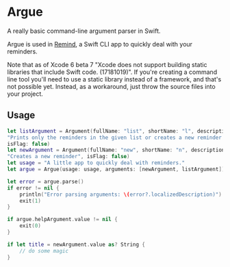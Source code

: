 Argue
=====

A really basic command-line argument parser in Swift.

Argue is used in [Remind](https://github.com/interstateone/Remind), a Swift CLI app to quickly deal with your reminders.

Note that as of Xcode 6 beta 7 "Xcode does not support building static libraries
that include Swift code. (17181019)". If you're creating a command line tool
you'll need to use a static library instead of a framework, and that's not
possible yet. Instead, as a workaround, just throw the source files into your
project.

## Usage

```swift
let listArgument = Argument(fullName: "list", shortName: "l", description:
"Prints only the reminders in the given list or creates a new reminder there",
isFlag: false)
let newArgument = Argument(fullName: "new", shortName: "n", description:
"Creates a new reminder", isFlag: false)
let usage = "A little app to quickly deal with reminders."
let argue = Argue(usage: usage, arguments: [newArgument, listArgument])

let error = argue.parse()
if error != nil {
    println("Error parsing arguments: \(error?.localizedDescription)")
    exit(1)
}

if argue.helpArgument.value != nil {
    exit(0)
}

if let title = newArgument.value as? String {
    // do some magic
}
```
